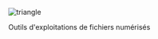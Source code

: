 
![triangle](https://github.com/nouvellesarchives/triangle/assets/131309787/c8b13b40-08ad-4a90-bbd4-495843c474e5)

Outils d'exploitations de fichiers numérisés
